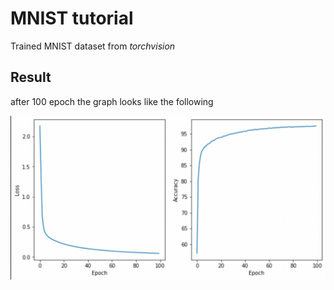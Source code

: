 # MNIST tutorial

Trained MNIST dataset from _torchvision_

## Result

after 100 epoch the graph looks like the following

![image](MNIST_project/outputs.png)
